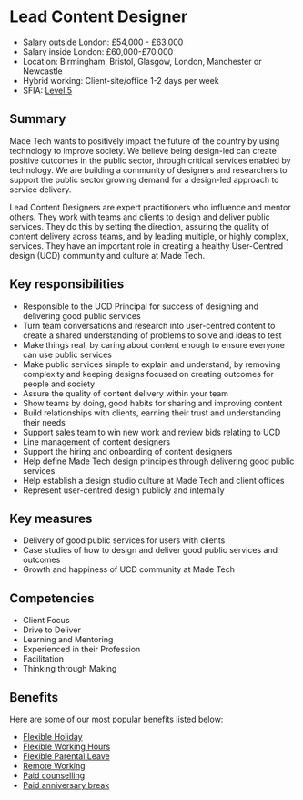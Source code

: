 # Lead Content Designer 

- Salary outside London: £54,000 - £63,000
- Salary inside London: £60,000-£70,000 
- Location: Birmingham, Bristol, Glasgow, London, Manchester or Newcastle
- Hybrid working: Client-site/office 1-2 days per week
- SFIA: [Level 5](https://sfia-online.org/en/sfia-7/responsibilities/level-5)

## Summary

Made Tech wants to positively impact the future of the country by using technology to improve society. We believe being design-led can create positive outcomes in the public sector, through critical services enabled by technology. We are building a community of designers and researchers to support the public sector growing demand for a design-led approach to service delivery.

Lead Content Designers are expert practitioners who influence and mentor others. They work with teams and clients to design and deliver public services. They do this by setting the direction, assuring the quality of content delivery across teams, and by leading multiple, or highly complex, services. They have an important role in creating a healthy User-Centred design (UCD) community and culture at Made Tech. 

## Key responsibilities 

- Responsible to the UCD Principal for success of designing and delivering good public services
- Turn team conversations and research into user-centred content to create a shared understanding of problems to solve and ideas to test
- Make things real, by caring about content enough to ensure everyone can use public services
- Make public services simple to explain and understand, by removing complexity and keeping designs focused on creating outcomes for people and society
- Assure the quality of content delivery within your team 
- Show teams by doing, good habits for sharing and improving content 
- Build relationships with clients, earning their trust and understanding their needs
- Support sales team to win new work and review bids relating to UCD
- Line management of content designers
- Support the hiring and onboarding of content designers
- Help define Made Tech design principles through delivering good public services
- Help establish a design studio culture at Made Tech and client offices
- Represent user-centred design publicly and internally

## Key measures

- Delivery of good public services for users with clients
- Case studies of how to design and deliver good public services and outcomes
- Growth and happiness of UCD community at Made Tech

## Competencies 

- Client Focus
- Drive to Deliver
- Learning and Mentoring
- Experienced in their Profession
- Facilitation
- Thinking through Making 

## Benefits

Here are some of our most popular benefits listed below:

- [Flexible Holiday](https://github.com/madetech/handbook/blob/master/benefits/flexible_holiday.md)
- [Flexible Working Hours](https://github.com/madetech/handbook/blob/master/benefits/working_hours.md)
- [Flexible Parental Leave](https://github.com/madetech/handbook/blob/master/guides/welfare/parental_leave.md)
- [Remote Working](https://github.com/madetech/handbook/blob/master/benefits/remote_working.md)
- [Paid counselling](https://github.com/madetech/handbook/blob/master/guides/welfare/employee_assistance.md)
- [Paid anniversary break](https://github.com/madetech/handbook/blob/master/benefits/paid_anniversary_break.md)

